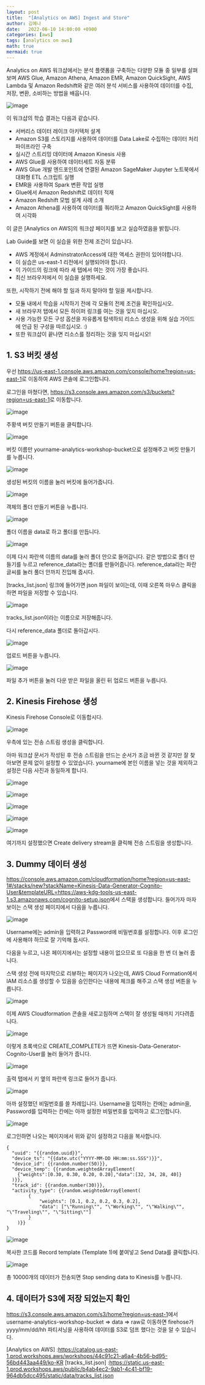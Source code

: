 ```yaml
---
layout: post
title:  "[Analytics on AWS] Ingest and Store"
author: 김예나
date:   2022-06-10 14:00:00 +0900
categories: [aws]
tags: [analytics on aws]
math: true
mermaid: true
---
```



Analytics on AWS 워크샵에서는 분석 플랫폼을 구축하는 다양한 모듈 중 일부를 살펴보며 AWS Glue, Amazon Athena, Amazon EMR, Amazon QuickSight, AWS Lambda 및 Amazon Redshift와 같은 여러 분석 서비스를 사용하여 데이터를 수집, 저장, 변환, 소비하는 방법을 배웁니다.


![image](https://user-images.githubusercontent.com/80688900/172995362-cf57c48f-da6a-4a29-8873-9066d356fbaa.png)


이 워크샵의 학습 결과는 다음과 같습니다.


- 서버리스 데이터 레이크 아키텍처 설계
- Amazon S3를 스토리지를 사용하여 데이터를 Data Lake로 수집하는 데이터 처리 파이프라인 구축
- 실시간 스트리밍 데이터에 Amazon Kinesis 사용
- AWS Glue를 사용하여 데이터세트 자동 분류
- AWS Glue 개발 엔드포인트에 연결된 Amazon SageMaker Jupyter 노트북에서 대화형 ETL 스크립트 실행
- EMR을 사용하여 Spark 변환 작업 실행
- Glue에서 Amazon Redshift로 데이터 적재
- Amazon Redshift 모범 설계 사례 소개
- Amazon Athena를 사용하여 데이터를 쿼리하고 Amazon QuickSight를 사용하여 시각화


이 글은 [Analytics on AWS]의 워크샵 페이지를 보고 실습하였음을 밝힙니다.


Lab Guide를 보면 이 실습을 위한 전제 조건이 있습니다.


- AWS 계정에서 AdminstratorAccess에 대한 액세스 권한이 있어야합니다.
- 이 실습은 us-east-1 리전에서 실행되어야 합니다.
- 이 가이드의 링크에 따라 새 탭에서 여는 것이 가장 좋습니다.
- 최신 브라우저에서 이 실습을 실행하세요.


또한, 시작하기 전에 해야 할 일과 하지 말아야 할 일을 제시합니다.


- 모듈 내에서 학습을 시작하기 전에 각 모듈의 전제 조건을 확인하십시오.
- 새 브라우저 탭에서 모든 하이퍼 링크를 여는 것을 잊지 마십시오.
- 사용 가능한 모든 구성 옵션을 자유롭게 탐색하되 리소스 생성을 위해 실습 가이드에 언급 된 구성을 따르십시오. :)
- 또한 워크샵이 끝나면 리소스를 정리하는 것을 잊지 마십시오!


## 1\. S3 버킷 생성


우선 <https://us-east-1.console.aws.amazon.com/console/home?region=us-east-1>로 이동하여 AWS 콘솔에 로그인합니다.


로그인을 마쳤다면, <https://s3.console.aws.amazon.com/s3/buckets?region=us-east-1>로 이동합니다.


![image](https://user-images.githubusercontent.com/80688900/172997292-7c89c692-fa27-4b87-87cc-330d1ca85fbb.png)


주황색 버킷 만들기 버튼을 클릭합니다.


![image](https://user-images.githubusercontent.com/80688900/172997559-24a82377-94a7-41c6-ae58-e601542807f9.png)


버킷 이름만 yourname-analytics-workshop-bucket으로 설정해주고 버킷 만들기를 누릅니다.


![image](https://user-images.githubusercontent.com/80688900/172997775-ecc4265b-fec6-4bc6-96a9-67f127c36352.png)


생성된 버킷의 이름을 눌러 버킷에 들어가줍니다.


![image](https://user-images.githubusercontent.com/80688900/172997927-71be7697-6d36-4915-8e24-05a77f87ce2a.png)


객체의 폴더 만들기 버튼을 누릅니다.


![image](https://user-images.githubusercontent.com/80688900/172998017-1d632a8f-96e3-4c72-b43a-763b176bc7dd.png)


폴더 이름을 data로 하고 폴더를 만듭니다.


![image](https://user-images.githubusercontent.com/80688900/172998110-634ace5f-4e38-4290-95f9-32addc08ee09.png)


이제 다시 파란색 이름의 data를 눌러 폴더 안으로 들어갑니다. 같은 방법으로 폴더 만들기를 누르고 reference_data라는 폴더를 만들어줍니다. reference_data라는 파란 글씨를 눌러 풀더 안까지 진입해 줍시다.


[tracks_list.json] 링크에 들어가면 json 파일이 보이는데, 이때 오른쪽 마우스 클릭을 하면 파일을 저장할 수 있습니다.


![image](https://user-images.githubusercontent.com/80688900/172998722-3342ef25-6487-4b85-921c-304ca9c4bf83.png)


tracks_list.json이라는 이름으로 저장해줍니다.


다시 reference_data 폴더로 돌아갑시다.


![image](https://user-images.githubusercontent.com/80688900/172998826-d8561774-8448-4db3-9afe-eecf682d4038.png)


업로드 버튼을 누릅니다.


![image](https://user-images.githubusercontent.com/80688900/172999001-7e46225d-237b-4bba-aeb1-937ba28d2adc.png)


파일 추가 버튼을 눌러 다운 받은 파일을 올린 뒤 업로드 버튼을 누릅니다.


## 2\. Kinesis Firehose 생성


Kinesis Firehose Console로 이동합시다.


![image](https://user-images.githubusercontent.com/80688900/172999368-ecd9938f-4692-4036-a755-89f678920a7b.png)


우측에 있는 전송 스트림 생성을 클릭합니다.


아마 워크샵 문서가 작성된 후 전송 스트림을 만드는 순서가 조금 바뀐 것 같지만 잘 찾아보면 문제 없이 설정할 수 있었습니다. yourname에 본인 이름을 넣는 것을 제외하고 설정은 다음 사진과 동일하게 합니다.


![image](https://user-images.githubusercontent.com/80688900/173000606-35424b07-90f7-41ca-838c-57f9efd0f16c.png)


![image](https://user-images.githubusercontent.com/80688900/173000657-09d1ca66-e662-4a1f-bcab-a1939640056b.png)


![image](https://user-images.githubusercontent.com/80688900/173000801-97e3c346-aa94-4014-8002-ac2d0bf315a3.png)


![image](https://user-images.githubusercontent.com/80688900/173000849-394902f3-2f28-4581-a5cc-612b668b8baa.png)


![image](https://user-images.githubusercontent.com/80688900/173000886-6239c478-471d-4062-894b-d81931b2239f.png)


여기까지 설정했으면 Create delivery stream을 클릭해 전송 스트림을 생성합니다.


## 3\. Dummy 데이터 생성


<https://console.aws.amazon.com/cloudformation/home?region=us-east-1#/stacks/new?stackName=Kinesis-Data-Generator-Cognito-User&templateURL=https://aws-kdg-tools-us-east-1.s3.amazonaws.com/cognito-setup.json>에서 스택을 생성합니다. 들어가자 마자 보이는 스택 생성 페이지에서 다음을 누릅니다.


![image](https://user-images.githubusercontent.com/80688900/173001651-048717c3-d8b4-4ebe-8b54-b6cc6676cd2a.png)


Username에는 admin을 입력하고 Password에 비밀번호를 설정합니다. 이후 로그인에 사용해야 하므로 잘 기억해 둡시다.


다음을 누르고, 나온 페이지에서는 설정할 내용이 없으므로 또 다음을 한 번 더 눌러 줍니다.


스택 생성 전에 마지막으로 리뷰하는 페이지가 나오는데, AWS Cloud Formation에서 IAM 리소스를 생성할 수 있음을 승인한다는 내용에 체크를 해주고 스택 생성 버튼을 누릅니다.


![image](https://user-images.githubusercontent.com/80688900/173002362-0342487f-f1c8-4128-9030-378309235fd5.png)


이제 AWS Cloudformation 콘솔을 새로고침하며 스택이 잘 생성될 때까지 기다려줍니다.


![image](https://user-images.githubusercontent.com/80688900/173002770-dbced70a-60c1-40f6-86be-0b4808449d20.png)


이렇게 초록색으로 CREATE_COMPLETE가 뜨면 Kinesis-Data-Generator-Cognito-User를 눌러 들어가 줍니다.


![image](https://user-images.githubusercontent.com/80688900/173002991-2cf41f04-1b57-42a4-baf6-8503900a20bc.png)


출력 탭에서 키 옆의 파란색 링크로 들어가 줍니다.


![image](https://user-images.githubusercontent.com/80688900/173003122-a90d2b85-5c59-4a48-a576-931bdc833e91.png)


아까 설정했던 비밀번호를 쓸 차례입니다. Username을 입력하는 칸에는 admin을, Password를 입력하는 칸에는 아까 설정한 비밀번호를 입력하고 로그인합니다.


![image](https://user-images.githubusercontent.com/80688900/173006747-2116674f-7957-4b15-b38e-0baec9813a61.png)


로그인하면 나오는 페이지에서 위와 같이 설정하고 다음을 복사합니다.


```
{
  "uuid": "{{random.uuid}}",
  "device_ts": "{{date.utc("YYYY-MM-DD HH:mm:ss.SSS")}}",
  "device_id": {{random.number(50)}},
  "device_temp": {{random.weightedArrayElement(
    {"weights":[0.30, 0.30, 0.20, 0.20],"data":[32, 34, 28, 40]}
  )}},
  "track_id": {{random.number(30)}},  
  "activity_type": {{random.weightedArrayElement(
        {
            "weights": [0.1, 0.2, 0.2, 0.3, 0.2],
            "data": ["\"Running\"", "\"Working\"", "\"Walking\"", "\"Traveling\"", "\"Sitting\""]
        }
    )}}
}
```


![image](https://user-images.githubusercontent.com/80688900/173006938-adddcfe8-1177-4d60-a893-d7f950a71d4b.png)


복사한 코드를 Record template (Template 1)에 붙여넣고 Send Data를 클릭합니다.


![image](https://user-images.githubusercontent.com/80688900/173007097-68eb5bfe-be24-4612-a341-862d80f1c955.png)


총 10000개의 데이터가 전송되면 Stop sending data to Kinesis를 누릅니다.


## 4\. 데이터가 S3에 저장 되었는지 확인


<https://s3.console.aws.amazon.com/s3/home?region=us-east-1>에서 username-analytics-workshop-bucket => data => raw로 이동하면 firehose가 yyyy/mm/dd/hh 파티셔닝을 사용하여 데이터를 S3로 덤프 했다는 것을 알 수 있습니다.


[Analytics on AWS] :https://catalog.us-east-1.prod.workshops.aws/workshops/44c91c21-a6a4-4b56-bd95-56bd443aa449/ko-KR
[tracks_list.json] :https://static.us-east-1.prod.workshops.aws/public/b4ab4ec2-9ab1-4c41-bf19-964db5dcc495/static/data/tracks_list.json